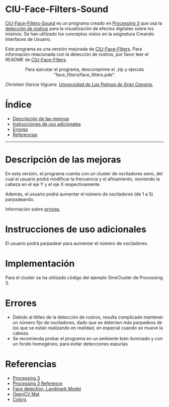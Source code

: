 # CIU-Face-Filters-Sound

[CIU-Face-Filters-Sound](https://github.com/Chgv99/CIU-Face-Filters-Sound) es un programa creado en [Processing 3](https://processing.org/) que usa la [detección de rostros](https://github.com/opencv/opencv_3rdparty/tree/contrib_face_alignment_20170818) para la visualización de efectos digitales sobre los mismos. Se han utilizado los conceptos vistos en la asignatura Creando Interfaces de Usuario.

Este programa es una versión mejorada de [CIU-Face-Filters](https://github.com/Chgv99/CIU-Face-Filters). Para información relacionada con la detección de rostros, por favor leer el README de [CIU-Face-Filters](https://github.com/Chgv99/CIU-Face-Filters).

<p align="center">
  Para ejecutar el programa, descomprime el .zip y ejecuta "face_filters/face_filters.pde".
</p>

*Christian García Viguera. [Universidad de Las Palmas de Gran Canaria.](https://www2.ulpgc.es/)*

# Índice
* [Descripción de las mejoras](https://github.com/Chgv99/CIU-Face-Filters-Sound#Descripción-de-las-mejoras)
* [Instrucciones de uso adicionales](https://github.com/Chgv99/CIU-Face-Filters-Sound#Instrucciones-de-uso-adicionales)
* [Errores](https://github.com/Chgv99/CIU-Face-Filters-Sound#Errores)
* [Referencias](https://github.com/Chgv99/CIU-Face-Filters-Sound#Referencias)
---

# Descripción de las mejoras

En esta versión, el programa cuenta con un cluster de osciladores seno, del cual el usuario podrá modificar la frecuencia y el afinamiento, moviendo la cabeza en el eje Y y el eje X respectivamente.

Además, el usuario podrá aumentar el número de osciladores (de 1 a 5) parpadeando.

Información sobre [errores](https://github.com/Chgv99/CIU-Face-Filters-Sound#Errores).

# Instrucciones de uso adicionales

El usuario podrá parpadear para aumentar el número de osciladores.

# Implementación

Para el cluster se ha utilizado código del ejemplo SineCluster de Processing 3.

# Errores

- Debido al titileo de la detección de rostros, resulta complicado mantener un número fijo de osciladores, dado que se detectan más parpadeos de los que se están realizando en realidad, en especial cuando se mueve la cabeza.
- Se recomienda probar el programa en un ambiente bien iluminado y con un fondo homogéneo, para evitar detecciones espurias

# Referencias
* [Processing 3](https://processing.org/)
* [Processing 3 Reference](https://processing.org/reference/)
* [Face detection. Landmark Model](https://github.com/opencv/opencv_3rdparty/tree/contrib_face_alignment_20170818)
* [OpenCV Mat](https://gist.github.com/Spaxe/3543f0005e9f8f3c4dc5)
* [Colors](https://processing.org/reference/red_.html)
